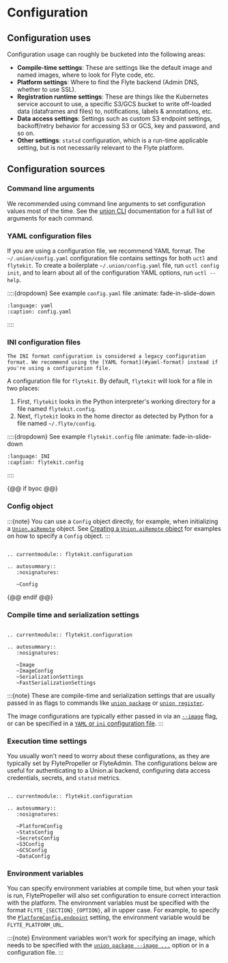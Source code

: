 # Configuration

## Configuration uses

Configuration usage can roughly be bucketed into the following areas:

- **Compile-time settings**: These are settings like the default image and named images, where to look for Flyte code, etc.
- **Platform settings**: Where to find the Flyte backend (Admin DNS, whether to use SSL).
- **Registration runtime settings**: These are things like the Kubernetes service account to use, a specific S3/GCS bucket to write off-loaded data (dataframes and files) to, notifications, labels & annotations, etc.
- **Data access settings**: Settings such as custom S3 endpoint settings, backoff/retry behavior for accessing S3 or GCS, key and password, and so on.
- **Other settings**: `statsd` configuration, which is a run-time applicable setting, but is not necessarily relevant to the Flyte platform.

## Configuration sources

### Command line arguments

We recommended using command line arguments to set configuration values most of the time. See the [union CLI](../../union-cli.md) documentation for a full list of arguments for each command.


### YAML configuration files

If you are using a configuration file, we recommend YAML format. The `~/.union/config.yaml` configuration file contains settings for both `uctl` and `flytekit`. To create a boilerplate `~/.union/config.yaml` file, run `uctl config init`, and to learn about all of the configuration YAML options, run `uctl --help`.

::::{dropdown} See example `config.yaml` file
:animate: fade-in-slide-down

```{rli} https://raw.githubusercontent.com/flyteorg/flytekit/master/tests/flytekit/unit/configuration/configs/sample.yaml
:language: yaml
:caption: config.yaml
```
::::

### INI configuration files

```{warning}
The INI format configuration is considered a legacy configuration format. We recommend using the [YAML format](#yaml-format) instead if you're using a configuration file.
```

A configuration file for `flytekit`. By default, `flytekit` will look for a file in two places:

1. First, `flytekit` looks in the Python interpreter's working directory for a file named `flytekit.config`.
2. Next, `flytekit` looks in the home director as detected by Python for a file named `~/.flyte/config`.

::::{dropdown} See example `flytekit.config` file
:animate: fade-in-slide-down

```{rli} https://raw.githubusercontent.com/flyteorg/flytekit/master/tests/flytekit/unit/configuration/configs/images.config
:language: INI
:caption: flytekit.config
```
::::

{@@ if byoc @@}
### Config object

:::{note}
You can use a `Config` object directly, for example, when initializing a [`Union.aiRemote`](../../../api-reference/union-sdk/union-remote/index.md) object. See [Creating a `Union.aiRemote` object](../../../user-guide/development-cycle/union-remote/index.md#creating-a-unionremote-object) for examples on how to specify a `Config` object.
:::

```{eval-rst}

.. currentmodule:: flytekit.configuration

.. autosummary::
   :nosignatures:

   ~Config
```
{@@ endif @@}

### Compile time and serialization settings

```{eval-rst}

.. currentmodule:: flytekit.configuration

.. autosummary::
   :nosignatures:

   ~Image
   ~ImageConfig
   ~SerializationSettings
   ~FastSerializationSettings
```

:::{note}
These are compile-time and serialization settings that are usually passed in as flags to commands like [`union package`](../../union-cli.md#union-package) or [`union register`](../../union-cli.md#union-cli-commands).

The image configurations are typically either passed in via an [`--image`](../../union-cli.md#cmdoption-union-build-i) flag, or can be specified in a [`YAML` or `ini` configuration file](#configuration-files).
:::

### Execution time settings

You usually won't need to worry about these configurations, as they are typically set by FlytePropeller or
FlyteAdmin. The configurations below are useful for authenticating to a Union.ai backend, configuring data access
credentials, secrets, and `statsd` metrics.

```{eval-rst}

.. currentmodule:: flytekit.configuration

.. autosummary::
   :nosignatures:

   ~PlatformConfig
   ~StatsConfig
   ~SecretsConfig
   ~S3Config
   ~GCSConfig
   ~DataConfig
```

### Environment variables

You can specify environment variables at compile time, but when your task is run, FlytePropeller will also set configuration to ensure correct interaction with the platform. The environment variables must be specified with the format `FLYTE_{SECTION}_{OPTION}`, all in upper case. For example, to specify the [`PlatformConfig.endpoint`](./execution-time-settings.md#flytekit.configuration.PlatformConfig) setting, the environment variable would be `FLYTE_PLATFORM_URL`.

:::{note}
Environment variables won't work for specifying an image, which needs to be specified with the
[`union package --image ...`](../../union-cli.md#cmdoption-union-package-i) option or in a configuration file.
:::
